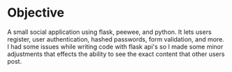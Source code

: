 # Objective
A small social application using flask, peewee, and python. It lets users register, user authentication, hashed passwords, form validation, and more. I had some issues while writing code with flask api's so I made some minor adjustments that effects the ability to see the exact content that other users post. 